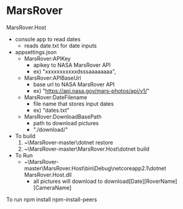 # MarsRover
MarsRover.Host
  - console app to read dates
    - reads date.txt for date inputs
  - appsettings.json
    - MarsRover:APIKey 
      - apikey to NASA MarsRover API
      - ex) "xxxxxxxxxxxdsssaaaaaaaa",
    - MarsRover:APIBaseUrl
      - base url to NASA MarsRover API
      - ex) "https://api.nasa.gov/mars-photos/api/v1/"
    - MarsRover:DateFilename
      - file name that stores input dates
      - ex) "dates.txt"
    - MarsRover:DownloadBasePath
      - path to download pictures
      - "./download/"
  - To build
    1. ~\MarsRover-master\dotnet restore
    2. ~\MarsRover-master\MarsRover.Host\dotnet build
  - To Run
    - ~\MarsRover-master\MarsRover.Host\bin\Debug\netcoreapp2.1\dotnet MarsRover.Host.dll
      - all pictures will download to download\[Date]\[RoverName]\[CameraName]
    
  
 


To run 
npm install npm-install-peers

